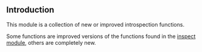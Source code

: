 ## Introduction

This module is a collection of new or improved introspection functions.

Some functions are improved versions of the functions found in the [inspect module](https://docs.python.org/3/library/inspect.html), others are completely new.

